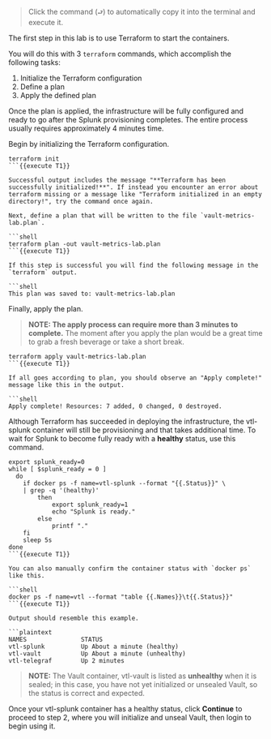 > Click the command (`⮐`) to automatically copy it into the terminal and execute it.

The first step in this lab is to use Terraform to start the containers.

You will do this with 3 `terraform` commands, which accomplish the following tasks:

1. Initialize the Terraform configuration
1. Define a plan
1. Apply the defined plan

Once the plan is applied, the infrastructure will be fully configured and ready to go after the Splunk provisioning completes. The entire process usually requires approximately 4 minutes time.

Begin by initializing the Terraform configuration.

```shell
terraform init
```{{execute T1}}

Successful output includes the message "**Terraform has been successfully initialized!**". If instead you encounter an error about terraform missing or a message like "Terraform initialized in an empty directory!", try the command once again.

Next, define a plan that will be written to the file `vault-metrics-lab.plan`.

```shell
terraform plan -out vault-metrics-lab.plan
```{{execute T1}}

If this step is successful you will find the following message in the `terraform` output.

```shell
This plan was saved to: vault-metrics-lab.plan
```

Finally, apply the plan.

> **NOTE: The apply process can require more than 3 minutes to complete.** The moment after you apply the plan would be a great time to grab a fresh beverage or take a short break.

```shell
terraform apply vault-metrics-lab.plan
```{{execute T1}}

If all goes according to plan, you should observe an "Apply complete!" message like this in the output.

```shell
Apply complete! Resources: 7 added, 0 changed, 0 destroyed.
```

Although Terraform has succeeded in deploying the infrastructure, the vtl-splunk container will still be provisioning and that takes additional time. To wait for Splunk to become fully ready with a **healthy** status, use this command.

```shell
export splunk_ready=0
while [ $splunk_ready = 0 ]
  do
    if docker ps -f name=vtl-splunk --format "{{.Status}}" \
    | grep -q '(healthy)'
        then
            export splunk_ready=1
            echo "Splunk is ready."
        else
            printf "."
    fi
    sleep 5s
done
```{{execute T1}}

You can also manually confirm the container status with `docker ps` like this.

```shell
docker ps -f name=vtl --format "table {{.Names}}\t{{.Status}}"
```{{execute T1}}

Output should resemble this example.

```plaintext
NAMES               STATUS
vtl-splunk          Up About a minute (healthy)
vtl-vault           Up About a minute (unhealthy)
vtl-telegraf        Up 2 minutes
```

> **NOTE:** The Vault container, vtl-vault is listed as **unhealthy** when it is sealed; in this case, you have not yet initialized or unsealed Vault, so the status is correct and expected.

Once your vtl-splunk container has a healthy status, click **Continue** to proceed to step 2, where you will initialize and unseal Vault, then login to begin using it.
